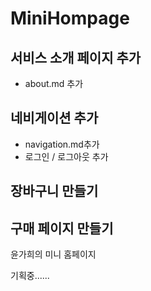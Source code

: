 # MiniHompage

## 서비스 소개 페이지 추가

- about.md 추가

## 네비게이션 추가

- navigation.md추가
- 로그인 / 로그아웃 추가

## 장바구니 만들기

## 구매 페이지 만들기

윤가희의 미니 홈페이지

기획중......
